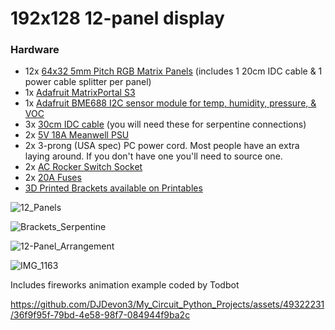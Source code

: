 # 192x128 12-panel display

### Hardware
- 12x [64x32 5mm Pitch RGB Matrix Panels](https://www.adafruit.com/product/2277) (includes 1 20cm IDC cable & 1 power cable splitter per panel)
- 1x [Adafruit MatrixPortal S3](https://www.adafruit.com/product/5778) 
- 1x [Adafruit BME688 I2C sensor module for temp, humidity, pressure, & VOC](https://www.adafruit.com/product/5046)
- 3x [30cm IDC cable](https://www.amazon.com/dp/B07FZWH9S6) (you will need these for serpentine connections)
- 2x [5V 18A Meanwell PSU](https://www.amazon.com/dp/B018TEAPRQ)
- 2x 3-prong (USA spec) PC power cord. Most people have an extra laying around. If you don't have one you'll need to source one.
- 2x [AC Rocker Switch Socket](https://www.amazon.com/dp/B07RQV2NPN)
- 2x [20A Fuses](https://www.amazon.com/dp/B0B1CPZ7XH)
- [3D Printed Brackets available on Printables](https://www.printables.com/model/578204-hub75-5mm-pitch-4-panel-bracket)



![12_Panels](https://github.com/DJDevon3/My_Circuit_Python_Projects/assets/49322231/bb3ea441-6083-4da1-8876-994200ea287f)

![Brackets_Serpentine](https://github.com/DJDevon3/My_Circuit_Python_Projects/assets/49322231/eec78007-a293-42a4-8191-aef792ff34d9)

![12-Panel_Arrangement](https://github.com/DJDevon3/My_Circuit_Python_Projects/assets/49322231/1daa959e-2b40-4c0f-a766-a66f73924987)

![IMG_1163](https://github.com/DJDevon3/My_Circuit_Python_Projects/assets/49322231/c276226f-f087-406f-b61a-a1f137811b7a)

Includes fireworks animation example coded by Todbot

https://github.com/DJDevon3/My_Circuit_Python_Projects/assets/49322231/36f9f95f-79bd-4e58-98f7-084944f9ba2c

